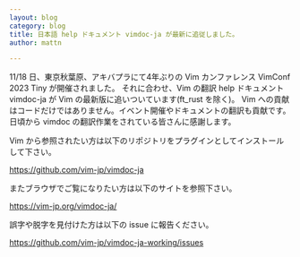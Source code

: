 ```yaml
---
layout: blog
category: blog
title: 日本語 help ドキュメント vimdoc-ja が最新に追従しました。
author: mattn

---
```

11/18 日、東京秋葉原、アキバプラにて4年ぶりの Vim カンファレンス VimConf 2023 Tiny が開催されました。
それに合わせ、Vim の翻訳 help ドキュメント vimdoc-ja が Vim の最新版に追いついています(ft_rust を除く)。
Vim への貢献はコードだけではありません。イベント開催やドキュメントの翻訳も貢献です。日頃から vimdoc の翻訳作業をされている皆さんに感謝します。

Vim から参照されたい方は以下のリポジトリをプラグインとしてインストールして下さい。

<https://github.com/vim-jp/vimdoc-ja>

またブラウザでご覧になりたい方は以下のサイトを参照下さい。

<https://vim-jp.org/vimdoc-ja/>

誤字や脱字を見付けた方は以下の issue に報告ください。

<https://github.com/vim-jp/vimdoc-ja-working/issues>
